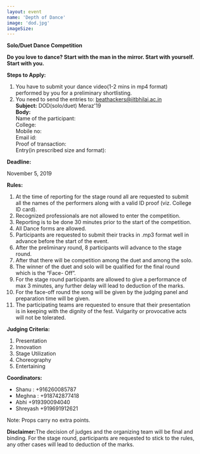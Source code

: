 ```yaml
---
layout: event
name: 'Depth of Dance'
image: 'dod.jpg'
imageSize:
---
```


<p><strong>Solo/Duet Dance Competition</strong></p>
<p>
	<strong
		>Do you love to dance? Start with the man in the mirror. Start with yourself. Start with
		you.</strong
	>
</p>
<p><strong>Steps to Apply:</strong></p>
<ol>
	<li>
		You have to submit your dance video(1-2 mins in mp4 format) performed by you for a preliminary
		shortlisting.
	</li>
	<li>
		You need to send the entries to:
		<a href="mailto:beathackers@iitbhilai.ac.in">beathackers@iitbhilai.ac.in</a>
		<br />
		<strong>Subject:</strong> DOD(solo/duet) Meraz'19
		<br />
		<strong>Body:</strong>
		<br />
		Name of the participant:
		<br />
		College:
		<br />
		Mobile no:
		<br />
		Email id:
		<br />
		Proof of transaction:
		<br />
		Entry(in prescribed size and format):
	</li>
</ol>
<p><strong>Deadline:</strong></p>
<p>November 5, 2019</p>
<p><strong>Rules:</strong></p>
<ol>
	<li>
		At the time of reporting for the stage round all are requested to submit all the names of the
		performers along with a valid ID proof (viz. College ID card).
	</li>
	<li>Recognized professionals are not allowed to enter the competition.</li>
	<li>Reporting is to be done 30 minutes prior to the start of the competition.</li>
	<li>All Dance forms are allowed.</li>
	<li>
		Participants are requested to submit their tracks in .mp3 format well in advance before the
		start of the event.
	</li>
	<li>After the preliminary round, 8 participants will advance to the stage round.</li>
	<li>After that there will be competition among the duet and among the solo.</li>
	<li>
		The winner of the duet and solo will be qualified for the final round which is the “Face- Off”.
	</li>
	<li>
		For the stage round participants are allowed to give a performance of max 3 minutes, any further
		delay will lead to deduction of the marks.
	</li>
	<li>
		For the face-off round the song will be given by the judging panel and preparation time will be
		given.
	</li>
	<li>
		The participating teams are requested to ensure that their presentation is in keeping with the
		dignity of the fest. Vulgarity or provocative acts will not be tolerated.
	</li>
</ol>
<p><strong>Judging Criteria:</strong></p>
<ol>
	<li>Presentation</li>
	<li>Innovation</li>
	<li>Stage Utilization</li>
	<li>Choreography</li>
	<li>Entertaining</li>
</ol>
<strong> Coordinators: </strong>
<ul>
	<li>Shanu : +916260085787</li>
	<li>Meghna : +918742877418</li>
	<li>Abhi +919390094040</li>
	<li>Shreyash +919691912621</li>
</ul>
<p>Note: Props carry no extra points.</p>
<p>
	<strong>Disclaimer:</strong>The decision of judges and the organizing team will be final and
	binding. For the stage round, participants are requested to stick to the rules, any other cases
	will lead to deduction of the marks.
</p>
